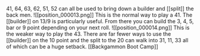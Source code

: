 41, 64, 63, 62, 51, 52 can all be used to bring down a builder and [[split]] the back men. ![[position_000013.png]]
This is the normal way to play a 41. The [[builder]] on 13/9 is particularly useful. From there you can build the 3, 4, 5, bar or 9 point depending on your next roll.
![[position_000014.png]]
This is the weaker way to play the 43. There are far fewer ways to use the [[builder]] on the 10 point and the split to the 20 can walk into 31, 11, 33 all of which can be a huge setback.
[[Backgammon Boot Camp]]